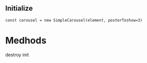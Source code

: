 ## Initialize

`const carousel = new SimpleCarousel(element, posterToshow=3)`

# Medhods

destroy
init
